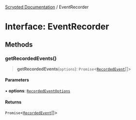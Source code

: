 [Scrypted Documentation](../globals.md) / EventRecorder

# Interface: EventRecorder

## Methods

### getRecordedEvents()

> **getRecordedEvents**(`options`): `Promise`\<[`RecordedEvent`](RecordedEvent.md)[]\>

#### Parameters

• **options**: [`RecordedEventOptions`](RecordedEventOptions.md)

#### Returns

`Promise`\<[`RecordedEvent`](RecordedEvent.md)[]\>
